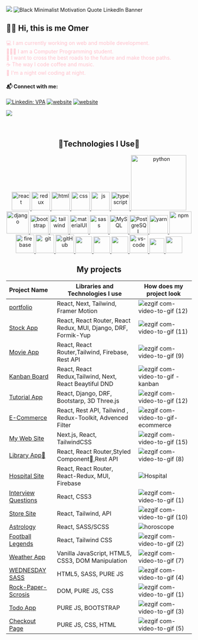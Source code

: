 ![](./profile-3d-contrib/profile-green-animate.svg)
![Black Minimalist Motivation Quote LinkedIn Banner](https://github.com/Omeko-FG/backend-practice-DJANGO/assets/119002766/e740b629-5b64-4f12-a771-73d87aea3463)

## 👋🏻 Hi, this is me Omer

<font color="pink">💻  I am currently working on web and mobile development. </font>
</br>
<font color="pink">🧑🏻‍💻 I am a Computer Programming student. </font>
</br>
<font color="pink">🌌 I want to cross the best roads to the future and make those paths. </font>
</br>
<font color="pink">☕ The way I code coffee and music.</font>
</br>
<font color="pink">🌃 I'm a night owl coding at night.</font>

#### 📬 Connect with me:

[![Linkedin: VPA](https://img.shields.io/badge/linkedin-%230077B5.svg?&style=for-the-badge&logo=linkedin&logoColor=white)](https://www.linkedin.com/in/omer-faruk-gurbuz/)
[![website](https://img.shields.io/badge/gmail-f1f2f6.svg?&style=for-the-badge&logo=gmail&logoColor=red)](mailto:gurbuzzomer@gmail.com)
[![website](https://img.shields.io/badge/%20-medium-black?&style=for-the-badge&logoColor=white)](https://medium.com/@omerfarukgrbz)

![](https://komarev.com/ghpvc/?username=Omeko-FG&color=blue&style=for-the-badge)
</br>
</br>
</br>
### 



###
<h2 align="center">🚀Technologies I Use🚀</h2>
<div align="center">
<p>
<a href="#" target="_blank"> <img src="https://cdn.icon-icons.com/icons2/2415/PNG/512/react_original_wordmark_logo_icon_146375.png" alt="react" width="50"/> </a> 
<a href="#" target="_blank"> <img src="https://user-images.githubusercontent.com/25181517/187896150-cc1dcb12-d490-445c-8e4d-1275cd2388d6.png" alt="redux" width="50"/> </a> 
<a href="#" target="_blank"> <img src="https://www.svgrepo.com/show/353884/html-5.svg" alt="html" height="50"/> </a> 
<a href="#" target="_blank"> <img src="https://www.svgrepo.com/show/303263/css3-logo.svg" alt="css" height="50"/> </a> 
<a href="#" target="_blank"> <img src="https://cdn.icon-icons.com/icons2/2108/PNG/512/javascript_icon_130900.png" alt="js" height="50"/> </a> 
  <a href="#" target="_blank"> <img src="https://user-images.githubusercontent.com/25181517/183890598-19a0ac2d-e88a-4005-a8df-1ee36782fde1.png" alt="typescript" height="50"/> </a>
<a href="#" target="_blank"> <img src="https://www.python.org/static/img/python-logo.png" alt="python" width="150"/> </a>  
<a href="#" target="_blank"> <img src="https://cdn.icon-icons.com/icons2/2415/PNG/512/django_plain_logo_icon_146558.png" alt="django" height="60"/> </a> 
<a href="#" target="_blank"> <img src="https://user-images.githubusercontent.com/25181517/183898054-b3d693d4-dafb-4808-a509-bab54cf5de34.png" alt="bootstrap" height="50"/> </a> 
<a href="#" target="_blank"> <img src="https://user-images.githubusercontent.com/25181517/202896760-337261ed-ee92-4979-84c4-d4b829c7355d.png" alt="tailwind" height="50"/> </a> 
<a href="#" target="_blank"> <img src="https://user-images.githubusercontent.com/25181517/189716630-fe6c084c-6c66-43af-aa49-64c8aea4a5c2.png" alt="materialUI" height="50"/> </a> 
<a href="#" target="_blank"> <img src="https://user-images.githubusercontent.com/25181517/192158956-48192682-23d5-4bfc-9dfb-6511ade346bc.png" alt="sass" height="50"/> </a> 
<a href="#" target="_blank"> <img src="https://cdn.icon-icons.com/icons2/2415/PNG/512/mysql_original_wordmark_logo_icon_146417.png" alt="MySQL" height="50"/> </a> 
<a href="#" target="_blank"> <img src="https://www.vectorlogo.zone/logos/postgresql/postgresql-ar21.svg" alt="PostgreSQL" height="50"/> </a> 
<a href="#" target="_blank"> <img src="https://user-images.githubusercontent.com/25181517/183049794-a3dfaddd-22ee-4ffe-b0b4-549ccd4879f9.png" alt="yarn" height="50"/> </a>
<a href="#" target="_blank"> <img src="https://user-images.githubusercontent.com/25181517/121401671-49102800-c959-11eb-9f6f-74d49a5e1774.png" alt="npm" height="60"/> </a> 
<a href="#" target="_blank"> <img src="https://user-images.githubusercontent.com/25181517/189716855-2c69ca7a-5149-4647-936d-780610911353.png" alt="firebase" height="50"/> </a> 
<a href="#" target="_blank"> <img src="https://www.vectorlogo.zone/logos/git-scm/git-scm-icon.svg" alt="git" height="50"/> </a> 
<a href="#" target="_blank"> <img src="https://www.svgrepo.com/show/349375/github.svg" alt="gitHub" height="50"/> </a>
<a href="#" target="_blank"> <img src="https://user-images.githubusercontent.com/25181517/117207330-263ba280-adf4-11eb-9b97-0ac5b40bc3be.png" height="45"/> </a>
<a href="#" target="_blank"> <img src="https://user-images.githubusercontent.com/25181517/192109061-e138ca71-337c-4019-8d42-4792fdaa7128.png" height="45"/> </a>
<a href="#" target="_blank"> <img src="https://user-images.githubusercontent.com/68279555/200387386-276c709f-380b-46cc-81fd-f292985927a8.png" height="45"/> </a>
<a href="#" target="_blank"> <img src="https://user-images.githubusercontent.com/25181517/192108891-d86b6220-e232-423a-bf5f-90903e6887c3.png" alt="vs-code" height="50"/> </a> 
<a href="#" target="_blank"> <img src="https://user-images.githubusercontent.com/25181517/183912952-83784e94-629d-4c34-a961-ae2ae795b662.png" height="40"/> </a>
<a href="#" target="_blank"> <img src="https://www.svgrepo.com/show/354354/slack-icon.svg" height="45"/> </a>
   


</p>
<!--<div  align="center"> <img src="https://raw.githubusercontent.com/scriptex/github-contributions-snake/snake/github-contribution-grid-snake.svg" /></div>-->


## My projects
  Project Name       |Libraries and Technologies I use     |How does my project look   
:-------------------------|-------------------------|-------------------------
[portfolio](https://omerfarukgurbuz-com.vercel.app/)| React, Next, Tailwind, Framer Motion|![ezgif com-video-to-gif (12)](https://github.com/Omeko-FG/omerfarukgurbuz.com/assets/119002766/bb01a85e-26d3-4f20-98a6-f5ba6debd34d)
[Stock App](https://stock-app-lilac.vercel.app/)| React, React Router, React Redux, MUI, Django, DRF, Formik-Yup|![ezgif com-video-to-gif (11)](https://github.com/Omeko-FG/StokApp-DJANGO-REACT-MUI-etc./assets/119002766/ca4c1360-ce18-4631-8628-775bc59470ef)
[Movie App](https://github.com/Omeko-FG/movie-site-REACT-TAILWIND-FIREBASE)| React, React Router,Tailwind, Firebase, Rest API|![ezgif com-video-to-gif (9)](https://github.com/Omeko-FG/movie-site-react/assets/119002766/967c6f22-710b-4773-8a5e-f73daca48187)
[Kanban Board](https://github.com/Omeko-FG/dataguess-kanban/)| React, React Redux,Tailwind, Next, React Beaytiful DND|![ezgif com-video-to-gif - kanban](https://github.com/Omeko-FG/dataguess-kanban/assets/119002766/8f803af6-e1eb-4abd-af83-143a88751f2c)
[Tutorial App ](https://github.com/Omeko-FG/Tutorial-app-REACT-DJANGO-3D)|  React, Django, DRF, Bootstarp, 3D Three.js|![ezgif com-video-to-gif (12)](https://github.com/Omeko-FG/Tutorial-app-REACT-DJANGO-3D/assets/119002766/11940931-895e-4505-8002-92a80a5f96c1)
[E-Commerce ](https://github.com/Omeko-FG/dataguess-ecommerce)|  React, Rest API, Tailwind , Redux-Toolkit, Advenced Filter|![ezgif com-video-to-gif-ecommerce](https://github.com/Omeko-FG/dataguess-kanban/assets/119002766/c3271bd2-385b-4697-b769-1cadc1a89b96)
[My Web Site ](https://github.com/Omeko-FG/MyWebSite-NEXT.JS-Tailwind)|  Next.js, React, TailwindCSS|![ezgif com-video-to-gif (15)](https://github.com/Omeko-FG/MyWebSite-NEXT.JS-Tailwind/assets/119002766/37870fd7-7447-483e-ac09-ac50dc84f283)
[Library App💅](https://github.com/Omeko-FG/library-app-REACT-STYLED-COM)| React, React Router,Styled Component💅,Rest API|![ezgif com-video-to-gif (8)](https://github.com/Omeko-FG/library-app-REACT-STYLED-COM./assets/119002766/7892247c-55be-4139-9550-5441c1d203f2)
[Hospital Site ](https://github.com/Omeko-FG/hospital-site-REACT-MUI-FIREBASE)| React, React Router, React-Redux, MUI, Firebase|![Hospital](https://user-images.githubusercontent.com/119002766/248254324-47c92120-751d-466f-8012-f043bed65c38.gif)
[Interview Questions](https://github.com/Omeko-FG/interwiev-project-react)| React, CSS3 |![ezgif com-video-to-gif (1)](https://github.com/Omeko-FG/interwiev-project-react/assets/119002766/72cb7803-3a16-42ac-960e-27aface74477)
[Store Site](https://github.com/Omeko-FG/Store-app-REACT-STYLED-COM.--API)| React, Tailwind, API |![ezgif com-video-to-gif (10)](https://github.com/Omeko-FG/Store-app-REACT-STYLED-COM.--API/assets/119002766/664eb951-087a-4f79-9e05-b58b16ae73a8)
[Astrology](https://github.com/Omeko-FG/horoscope-info)| React, SASS/SCSS |![horoscope](https://user-images.githubusercontent.com/118957608/221441522-db0dafdc-72aa-4b9f-bcde-6ed65950da1c.gif)
[Football Legends](https://github.com/Omeko-FG/football-legends-react)| React, Tailwind CSS |![ezgif com-video-to-gif (2)](https://github.com/Omeko-FG/football-legends-REACT/assets/119002766/e79e5b15-7567-4683-85ae-67c66cbfac13)
[Weather App](https://github.com/Omeko-FG/Weather-Forecast-PURE-JS)| Vanilla JavaScript, HTML5, CSS3, DOM Manipulation |![ezgif com-video-to-gif (7)](https://github.com/Omeko-FG/Weather-Forecast-PURE-JS/assets/119002766/c467b671-e7c4-4c46-a734-e2b405d4985c)
[WEDNESDAY SASS ](https://github.com/Omeko-FG/wednasday-sass)|  HTML5, SASS, PURE JS|![ezgif com-video-to-gif (4)](https://github.com/Omeko-FG/wednasday-SASS-SCSS/assets/119002766/2e58adc0-e394-4bb0-9424-71ec06782103)
[Rock-Paper-Scrosis](https://github.com/Omeko-FG/rock-paper-scrosis-PURE-JS-CSS)|  DOM, PURE JS, CSS|![ezgif com-video-to-gif (1)](https://github.com/Omeko-FG/rock-paper-scrosis-PURE-JS-CSS/assets/119002766/d2180e03-6733-40a5-b274-2a618d9a6644)
[Todo App ](https://github.com/Omeko-FG/to-do-list-app--PUREJS-BOOTSTARP)|  PURE JS, BOOTSTRAP|![ezgif com-video-to-gif (3)](https://github.com/Omeko-FG/to-do-app-2/assets/119002766/966577fa-a71a-4f84-9e72-b440938cd576)
[Checkout Page ](https://github.com/Omeko-FG/Checkout-Page-PURE-JS-CSS)|  PURE JS, CSS, HTML|![ezgif com-video-to-gif (5)](https://github.com/Omeko-FG/Checkout-Page-PURE-JS-CSS/assets/119002766/2baa8f0d-beec-444c-9cd0-dbbb939e355a)





<img
     src="https://github-readme-stats.vercel.app/api?username=Omeko-FG&theme=red-green"
     alt=""
     /> </br></br></br>
<img
     src="https://github-readme-stats.vercel.app/api/top-langs/?username=Omeko-FG&theme=dark-green"
     alt=""
     /> <br/>
</div>

